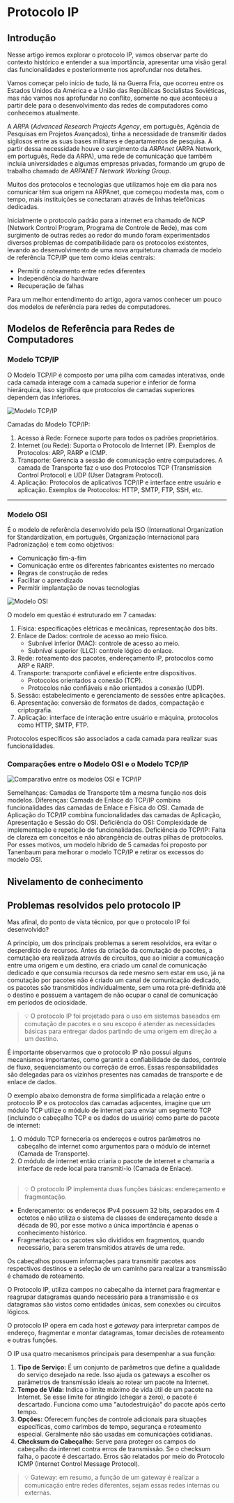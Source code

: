 # Protocolo IP

## Introdução

Nesse artigo iremos explorar o protocolo IP, vamos observar parte do contexto histórico e entender a sua importância, apresentar uma visão geral das funcionalidades e posteriormente nos aprofundar nos detalhes.

Vamos começar pelo início de tudo, lá na Guerra Fria, que ocorreu entre os Estados Unidos da América e a União das Repúblicas Socialistas Soviéticas, mas não vamos nos aprofundar no conflito, somente no que aconteceu a partir dele para o desenvolvimento das redes de computadores como conhecemos atualmente.

A *ARPA* (*Advanced Research Projects Agency*, em português, Agência de Pesquisas em Projetos Avançados), tinha a necessidade de transmitir dados sigilosos entre as suas bases militares e departamentos de pesquisa. A partir dessa necessidade houve o surgimento da *ARPAnet* (ARPA Network, em português, Rede da ARPA), uma rede de comunicação que também incluía universidades e algumas empresas privadas, formando um grupo de trabalho chamado de *ARPANET Network Working Group*.

Muitos dos protocolos e tecnologias que utilizamos hoje em dia para nos comunicar têm sua origem na ARPAnet, que começou modesta mas, com o tempo, mais instituições se conectaram através de linhas telefônicas dedicadas.

Inicialmente o protocolo padrão para a internet era chamado de NCP (Network Control Program, Programa de Controle de Rede), mas com surgimento de outras redes ao redor do mundo foram experimentados diversos problemas de compatibilidade para os protocolos existentes, levando ao desenvolvimento de uma nova arquitetura chamada de modelo de referência TCP/IP que tem como ideias centrais:

- Permitir o roteamento entre redes diferentes
- Independência do hardware
- Recuperação de falhas

Para um melhor entendimento do artigo, agora vamos conhecer um pouco dos modelos de referência para redes de computadores.

## Modelos de Referência para Redes de Computadores

### Modelo TCP/IP

O Modelo TCP/IP é composto por uma pilha com camadas interativas, onde cada camada interage com a camada superior e inferior de forma hierárquica, isso significa que protocolos de camadas superiores dependem das inferiores.

![Modelo TCP/IP](./.resources/tcp-ip-model.png)

Camadas do Modelo TCP/IP:
1. Acesso à Rede: Fornece suporte para todos os padrões proprietários.
2. Internet (ou Rede): Suporta o Protocolo de Internet (IP). Exemplos de Protocolos: ARP, RARP e ICMP.
3. Transporte: Gerencia a sessão de comunicação entre computadores. A camada de Transporte faz o uso dos Protocolos TCP (Transmission Control Protocol) e UDP (User Datagram Protocol).
4. Aplicação: Protocolos de aplicativos TCP/IP e interface entre usuário e aplicação. Exemplos de Protocolos: HTTP, SMTP, FTP, SSH, etc.

---

### Modelo OSI

É o modelo de referência desenvolvido pela ISO (International Organization for Standardization, em português, Organização Internacional para Padronização) e tem como objetivos:
* Comunicação fim-a-fim
* Comunicação entre os diferentes fabricantes existentes no mercado
* Regras de construção de redes
* Facilitar o aprendizado
* Permitir implantação de novas tecnologias

![Modelo OSI](./.resources/osi-model.png)

O modelo em questão é estruturado em 7 camadas:
1. Física: especificações elétricas e mecânicas, representação dos bits.
2. Enlace de Dados: controle de acesso ao meio físico.
    * Subnível inferior (MAC): controle de acesso ao meio.
    * Subnível superior (LLC): controle lógico do enlace.
3. Rede: roteamento dos pacotes, endereçamento IP, protocolos como ARP e RARP.
4. Transporte: transporte confiável e eficiente entre dispositivos.
    * Protocolos orientados a conexão (TCP).
    * Protocolos não confiáveis e não orientados a conexão (UDP).
5. Sessão: estabelecimento e gerenciamento de sessões entre aplicações.
6. Apresentação: conversão de formatos de dados, compactação e criptografia.
7. Aplicação: interface de interação entre usuário e máquina, protocolos como HTTP, SMTP, FTP.

Protocolos específicos são associados a cada camada para realizar suas funcionalidades.

### Comparações entre o Modelo OSI e o Modelo TCP/IP

![Comparativo entre os modelos OSI e TCP/IP](./.resources/osi-vs-tcp-ip.png)

Semelhanças: Camadas de Transporte têm a mesma função nos dois modelos.
Diferenças: Camada de Enlace do TCP/IP combina funcionalidades das camadas de Enlace e Física do OSI. Camada de Aplicação do TCP/IP combina funcionalidades das camadas de Aplicação, Apresentação e Sessão do OSI.
Deficiência do OSI: Complexidade de implementação e repetição de funcionalidades.
Deficiência do TCP/IP: Falta de clareza em conceitos e não abrangência de outras pilhas de protocolos.
Por esses motivos, um modelo híbrido de 5 camadas foi proposto por Tanenbaum para melhorar o modelo TCP/IP e retirar os excessos do modelo OSI.

## Nivelamento de conhecimento



## Problemas resolvidos pelo protocolo IP

Mas afinal, do ponto de vista técnico, por que o protocolo IP foi desenvolvido?

A princípio, um dos principais problemas a serem resolvidos, era evitar o desperdício de recursos. Antes da criação da comutação de pacotes, a comutação era realizada através de circuitos, que ao iniciar a comunicação entre uma origem e um destino, era criado um canal de comunicação dedicado e que consumia recursos da rede mesmo sem estar em uso, já na comutação por pacotes não é criado um canal de comunicação dedicado, os pacotes são transmitidos individualmente, sem uma rota pré-definida até o destino e possuem a vantagem de não ocupar o canal de comunicação em períodos de ociosidade.

> 💡 O protocolo IP foi projetado para o uso em sistemas baseados em comutação de pacotes e o seu escopo é atender as necessidades básicas para entregar dados partindo de uma origem em direção a um destino.

É importante observarmos que o protocolo IP não possui alguns mecanismos importantes, como garantir a confiabilidade de dados, controle de fluxo, sequenciamento ou correção de erros. Essas responsabilidades são delegadas para os vizinhos presentes nas camadas de transporte e de enlace de dados.

O exemplo abaixo demonstra de forma simplificada a relação entre o protocolo IP e os protocolos das camadas adjacentes, imagine que um módulo TCP utilize o módulo de internet para enviar um segmento TCP (incluindo o cabeçalho TCP e os dados do usuário) como parte do pacote de internet:

1. O módulo TCP forneceria os endereços e outros parâmetros no cabeçalho de internet como argumentos para o módulo de internet (Camada de Transporte).
2. O módulo de internet então criaria o pacote de internet e chamaria a interface de rede local para transmiti-lo (Camada de Enlace).

## 

> 💡 O protocolo IP implementa duas funções básicas: endereçamento e fragmentação.

- Endereçamento: os endereços IPv4 possuem 32 bits, separados em 4 octetos e não utiliza o sistema de classes de endereçamento desde a década de 90, por esse motivo a única importância é apenas o conhecimento histórico.
- Fragmentação: os pacotes são divididos em fragmentos, quando necessário, para serem transmitidos através de uma rede.

Os cabeçalhos possuem informações para transmitir pacotes aos respectivos destinos e a seleção de um caminho para realizar a transmissão é chamado de roteamento.

O Protocolo IP, utiliza campos no cabeçalho da internet para fragmentar e reagrupar datagramas quando necessário para a transmissão e os datagramas são vistos como entidades únicas, sem conexões ou circuitos lógicos.

O protocolo IP opera em cada host e *gateway* para interpretar campos de endereço, fragmentar e montar datagramas, tomar decisões de roteamento e outras funções.

O IP usa quatro mecanismos principais para desempenhar a sua função:

1. **Tipo de Serviço:** É um conjunto de parâmetros que define a qualidade do serviço desejado na rede. Isso ajuda os gateways a escolher os parâmetros de transmissão ideais ao rotear um pacote na Internet.
2. **Tempo de Vida:** Indica o limite máximo de vida útil de um pacote na Internet. Se esse limite for atingido (chegar a zero), o pacote é descartado. Funciona como uma "autodestruição" do pacote após certo tempo.
3. **Opções:** Oferecem funções de controle adicionais para situações específicas, como carimbos de tempo, segurança e roteamento especial. Geralmente não são usadas em comunicações cotidianas.
4. **Checksum do Cabeçalho:** Serve para proteger os campos do cabeçalho da internet contra erros de transmissão. Se o checksum falha, o pacote é descartado. Erros são relatados por meio do Protocolo ICMP (Internet Control Message Protocol).

> 💡 Gateway: em resumo, a função de um gateway é realizar a comunicação entre redes diferentes, sejam essas redes internas ou externas.